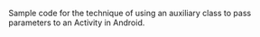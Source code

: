 Sample code for the technique of using an auxiliary class to pass parameters to an Activity in Android.
